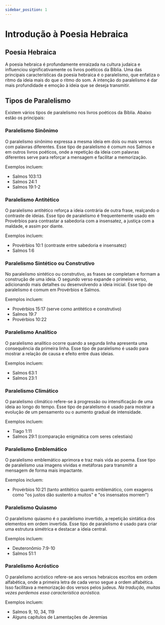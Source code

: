 ```yaml
---
sidebar_position: 1
---
```


# Introdução à Poesia Hebraica

## Poesia Hebraica

A poesia hebraica é profundamente enraizada na cultura judaica e influenciou significativamente os livros poéticos da Bíblia. Uma das principais características da poesia hebraica é o paralelismo, que enfatiza o ritmo da ideia mais do que o ritmo do som. A intenção do paralelismo é dar mais profundidade e emoção à ideia que se deseja transmitir.

## Tipos de Paralelismo

Existem vários tipos de paralelismo nos livros poéticos da Bíblia. Abaixo estão os principais:

### Paralelismo Sinônimo

O paralelismo sinônimo expressa a mesma ideia em dois ou mais versos com palavras diferentes. Esse tipo de paralelismo é comum nos Salmos e em outros livros poéticos, onde a repetição da ideia com palavras diferentes serve para reforçar a mensagem e facilitar a memorização.

Exemplos incluem:
- Salmos 103:13
- Salmos 24:1
- Salmos 19:1-2

### Paralelismo Antitético

O paralelismo antitético reforça a ideia contrária de outra frase, realçando o contraste de ideias. Esse tipo de paralelismo é frequentemente usado em Provérbios para contrastar a sabedoria com a insensatez, a justiça com a maldade, e assim por diante.

Exemplos incluem:
- Provérbios 10:1 (contraste entre sabedoria e insensatez)
- Salmos 1:6

### Paralelismo Sintético ou Construtivo

No paralelismo sintético ou construtivo, as frases se completam e formam a construção de uma ideia. O segundo verso expande o primeiro verso, adicionando mais detalhes ou desenvolvendo a ideia inicial. Esse tipo de paralelismo é comum em Provérbios e Salmos.

Exemplos incluem:
- Provérbios 15:17 (serve como antitético e construtivo)
- Salmos 19:7
- Provérbios 10:22

### Paralelismo Analítico

O paralelismo analítico ocorre quando a segunda linha apresenta uma consequência da primeira linha. Esse tipo de paralelismo é usado para mostrar a relação de causa e efeito entre duas ideias.

Exemplos incluem:
- Salmos 63:1
- Salmos 23:1

### Paralelismo Climático

O paralelismo climático refere-se à progressão ou intensificação de uma ideia ao longo do tempo. Esse tipo de paralelismo é usado para mostrar a evolução de um pensamento ou o aumento gradual de intensidade.

Exemplos incluem:
- Tiago 1:11
- Salmos 29:1 (comparação enigmática com seres celestiais)

### Paralelismo Emblemático

O paralelismo emblemático aprimora e traz mais vida ao poema. Esse tipo de paralelismo usa imagens vívidas e metáforas para transmitir a mensagem de forma mais impactante.

Exemplos incluem:
- Provérbios 10:21 (tanto antitético quanto emblemático, com exageros como "os justos dão sustento a muitos" e "os insensatos morrem")

### Paralelismo Quiasmo

O paralelismo quiasmo é o paralelismo invertido, a repetição sintática dos elementos em ordem invertida. Esse tipo de paralelismo é usado para criar uma estrutura simétrica e destacar a ideia central.

Exemplos incluem:
- Deuteronômio 7:9-10
- Salmos 51:1

### Paralelismo Acróstico

O paralelismo acróstico refere-se aos versos hebraicos escritos em ordem alfabética, onde a primeira letra de cada verso segue a ordem alfabética. Isso facilitava a memorização dos versos pelos judeus. *Na tradução, muitas vezes perdemos essa característica acróstica.*

Exemplos incluem:
- Salmos 9, 10, 34, 119
- Alguns capítulos de Lamentações de Jeremias
